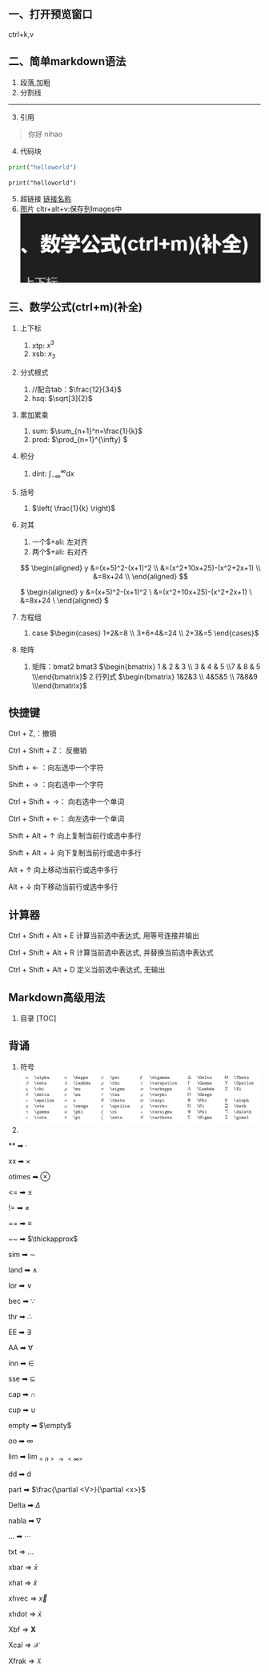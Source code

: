 ## 一、打开预览窗口
ctrl+k,v
## 二、简单markdown语法
1. 段落,加粗
2. 分割线
---
3. 引用
>你好
>nihao
4. 代码块
```python
print("helloworld")
```

```python{.line-numbers}
print("helloworld")
```
5.  超链接
   [链接名称](链接地址)
6. 图片
    cltr+alt+v:保存到Images中
    ![](Images/20230717065823.png)


## 三、数学公式(ctrl+m)(补全)

1. 上下标
   1. xtp: $x^{3}$
   2. xsb: $x_{3}$

2. 分式根式
   1. //配合tab：$\frac{12}{34}$
   2. hsq: $\sqrt[3]{2}$

3. 累加累乘
   1. sum: $\sum_{n+1}^n=\frac{1}{k}$
   2. prod: $\prod_{n=1}^{\infty} $

4. 积分
   1. dint: $\int_{-\infty}^{\infty}  \mathrm{d}x$

5. 括号
   1. $\left(  \frac{1}{k} \right)$
6. 对其
   1. 一个$+ali: 左对齐
   2. 两个$+ali: 右对齐

   $$
   \begin{aligned}
   y &=(x+5)^2-(x+1)^2 \\
   &=(x^2+10x+25)-(x^2+2x+1) \\
   &=8x+24 \\
   \end{aligned}
   $$

   $
   \begin{aligned}
   y &=(x+5)^2-(x+1)^2 \\
   &=(x^2+10x+25)-(x^2+2x+1) \\
   &=8x+24 \\
   \end{aligned}
   $

7. 方程组
   1. case
   $\begin{cases} 
   1+2&=8  \\
   3+6+4&=24 \\
   2+3&=5 
   \end{cases}$

8. 矩阵
   1. 矩阵：bmat2 bmat3
   $\begin{bmatrix} 1 & 2  & 3 \\ 3 & 4 & 5 \\7  & 8 & 5 \\\end{bmatrix}$
   2.行列式
   $\begin{bmatrix} 1&2&3 \\ 4&5&5 \\ 7&8&9 \\\end{bmatrix}$

## 快捷键

Ctrl + Z,：撤销 

 Ctrl + Shift + Z： 反撤销

Shift + ← ：向左选中一个字符

Shift + → ：向右选中一个字符

Ctrl + Shift + →： 向右选中一个单词

Ctrl + Shift + ←： 向左选中一个单词

Shift + Alt + ↑ 向上复制当前行或选中多行

Shift + Alt + ↓ 向下复制当前行或选中多行

Alt + ↑ 向上移动当前行或选中多行

Alt + ↓ 向下移动当前行或选中多行

## 计算器
Ctrl + Shift + Alt + E 计算当前选中表达式, 用等号连接并输出

Ctrl + Shift + Alt + R 计算当前选中表达式, 并替换当前选中表达式

Ctrl + Shift + Alt + D 定义当前选中表达式, 无输出


## Markdown高级用法
1. 目录
   [TOC]


## 背诵

1. 符号
![](Images/20230717065913.png)
1. 
**  ➡  $\cdot$

xx  ➡  $\times$

otimes  ➡  $\otimes$

<=  ➡  $\le$

!=  ➡  $\neq$

==  ➡  $\equiv$

~~  ➡  $\thickapprox$

sim  ➡  $\sim$

land  ➡  $\land$

lor  ➡ $\lor$

bec  ➡  $\because$

thr  ➡  $\therefore$

EE  ➡  $\exists$

AA  ➡  $\forall$

inn  ➡  $\in$

sse  ➡  $\subseteq$

cap  ➡  $\cap$

cup  ➡  $\cup$

empty  ➡  $\empty$

oo  ➡  $\infty$

lim  ➡  $\lim_{<n> \to <\infty>}$

dd  ➡  $\mathrm{d}$

part  ➡  $\frac{\partial <V>}{\partial <x>}$

Delta  ➡  $\Delta$

nabla  ➡  $\nabla$

...  ➡  $\cdots$

txt  =>  $\text{...}$

xbar  =>  $\bar{x}$

xhat  =>  $\hat{x}$

xhvec  =>  $\vec{x}$

xhdot  =>  $\dot{x}$

Xbf  =>  $\mathbf{X}$

Xcal  =>  $\mathcal{X}$

Xfrak  =>  $\mathfrak{X}$







